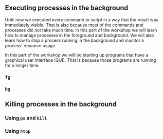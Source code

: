 ## Executing processes in the background

Until now we executed every command or script in a way that the result was immediately visible. That is also because most of the commands and processes did not take much time. In this part of the workshop we will learn how to manage processes in the foreground and background. We will also learn how to stop a process running in the background and monitor a process' resource usage.

In this part of the workshop we will be starting up programs that have a graphical user interface (GUI). That is because those programs are running for a longer time.
<!-- Hidden information -->
<!-- The content in this page was inspired by: -->
<!-- https://linuxize.com/post/how-to-run-linux-commands-in-background/ -->

### `fg`

### `bg`


## Killing processes in the background
### Using `ps` and `kill`
<!-- Hidden information -->
<!-- The content in this page was inspired by: -->
<!-- https://linuxize.com/post/ps-command-in-linux/ -->

### Using `htop`
<!-- Hidden information -->
<!-- The content in this page was inspired by: -->
<!-- https://spin.atomicobject.com/2020/02/10/htop-guide/ -->